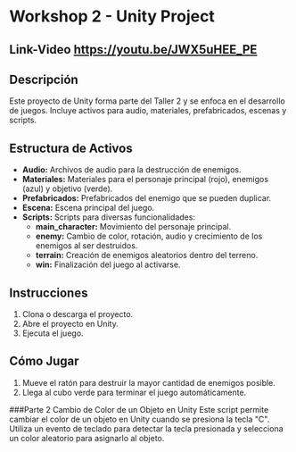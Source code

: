 # Workshop 2 - Unity Project
## Link-Video https://youtu.be/JWX5uHEE_PE 

## Descripción
Este proyecto de Unity forma parte del Taller 2 y se enfoca en el desarrollo de juegos. Incluye activos para audio, materiales, prefabricados, escenas y scripts.

## Estructura de Activos
- **Audio:** Archivos de audio para la destrucción de enemigos.
- **Materiales:** Materiales para el personaje principal (rojo), enemigos (azul) y objetivo (verde).
- **Prefabricados:** Prefabricados del enemigo que se pueden duplicar.
- **Escena:** Escena principal del juego.
- **Scripts:** Scripts para diversas funcionalidades:
  - **main_character:** Movimiento del personaje principal.
  - **enemy:** Cambio de color, rotación, audio y crecimiento de los enemigos al ser destruidos.
  - **terrain:** Creación de enemigos aleatorios dentro del terreno.
  - **win:** Finalización del juego al activarse.

## Instrucciones
1. Clona o descarga el proyecto.
2. Abre el proyecto en Unity.
3. Ejecuta el juego.

## Cómo Jugar
1. Mueve el ratón para destruir la mayor cantidad de enemigos posible.
2. Llega al cubo verde para terminar el juego automáticamente.


###Parte 2
Cambio de Color de un Objeto en Unity
Este script permite cambiar el color de un objeto en Unity cuando se presiona la tecla "C". Utiliza un evento de teclado para detectar la tecla presionada y selecciona un color aleatorio para asignarlo al objeto.
